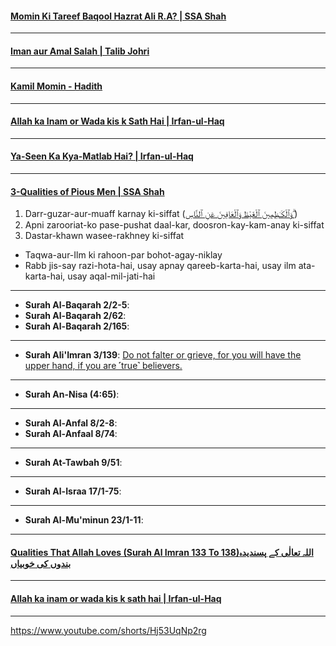 #### [Momin Ki Tareef Baqool Hazrat Ali R.A? | SSA Shah](https://www.youtube.com/watch?v=SjmAX2IYERw)

***

#### [Iman aur Amal Salah | Talib Johri](https://www.youtube.com/shorts/gegGWszMtY0)

***

#### [Kamil Momin - Hadith](https://www.youtube.com/shorts/b845Tr17NTk)

***

#### [Allah ka Inam or Wada kis k Sath Hai | Irfan-ul-Haq](https://www.youtube.com/watch?v=2PmI_dWq48M)

***

#### [Ya-Seen Ka Kya-Matlab Hai? | Irfan-ul-Haq](https://www.youtube.com/watch?v=Y9am2W3fHIc)

***

#### [3-Qualities of Pious Men | SSA Shah](https://www.youtube.com/watch?v=Ye5ijz8oigA)
1. Darr-guzar-aur-muaff karnay ki-siffat ([وَٱلْكَـٰظِمِينَ ٱلْغَيْظَ وَٱلْعَافِينَ عَنِ ٱلنَّاسِ ۗ](https://quranwbw.com/3/134))
2. Apni zarooriat-ko pase-pushat daal-kar, doosron-kay-kam-anay ki-siffat
3. Dastar-khawn wasee-rakhney ki-siffat
* Taqwa-aur-Ilm ki rahoon-par bohot-agay-niklay
* Rabb jis-say razi-hota-hai, usay apnay qareeb-karta-hai, usay ilm ata-karta-hai, usay aqal-mil-jati-hai

***

* __Surah Al-Baqarah 2/2-5__: []()
* __Surah Al-Baqarah 2/62__: []()
* __Surah Al-Baqarah 2/165__: []()

*** 

* __Surah Ali'Imran 3/139__: [Do not falter or grieve, for you will have the upper hand, if you are ˹true˺ believers.](https://quranwbw.com/3/139)

***

* __Surah An-Nisa (4:65)__: []()

***

* __Surah Al-Anfal 8/2-8__: []()
* __Surah Al-Anfaal 8/74__: []()

***

* __Surah At-Tawbah 9/51__: []()

***

* __Surah Al-Israa 17/1-75__: []()

***

* __Surah Al-Mu'minun 23/1-11__: []()

***

#### [Qualities That Allah Loves (Surah Al Imran 133 To 138)اللہ تعالٰی کے پسندیدہ بندوں کی خوبیاں](https://www.youtube.com/watch?v=ZILqqDCJYAw)

***

#### [Allah ka inam or wada kis k sath hai | Irfan-ul-Haq](https://www.youtube.com/watch?v=2PmI_dWq48M)

***

https://www.youtube.com/shorts/Hj53UqNp2rg
